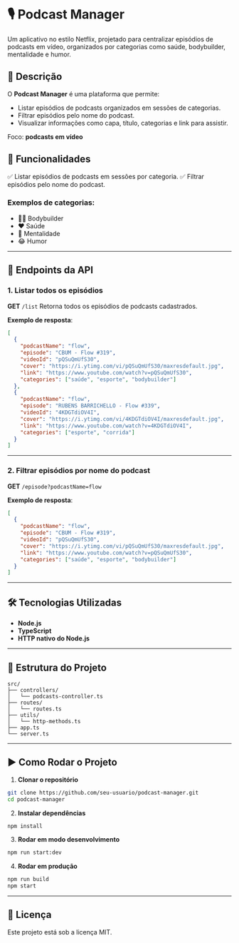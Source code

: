 # 🎙️ Podcast Manager

Um aplicativo no estilo Netflix, projetado para centralizar episódios de podcasts em vídeo, organizados por categorias como saúde, bodybuilder, mentalidade e humor.

## 📖 Descrição

O **Podcast Manager** é uma plataforma que permite:

* Listar episódios de podcasts organizados em sessões de categorias.
* Filtrar episódios pelo nome do podcast.
* Visualizar informações como capa, título, categorias e link para assistir.

Foco: **podcasts em vídeo**

## 🚀 Funcionalidades

✅ Listar episódios de podcasts em sessões por categoria.
✅ Filtrar episódios pelo nome do podcast.

### Exemplos de categorias:

* 🏋️‍♂️ Bodybuilder
* ❤️ Saúde
* 🧠 Mentalidade
* 😂 Humor

---

## 📡 Endpoints da API

### **1. Listar todos os episódios**

**GET** `/list`
Retorna todos os episódios de podcasts cadastrados.

**Exemplo de resposta**:

```json
[
  {
    "podcastName": "flow",
    "episode": "CBUM - Flow #319",
    "videoId": "pQSuQmUfS30",
    "cover": "https://i.ytimg.com/vi/pQSuQmUfS30/maxresdefault.jpg",
    "link": "https://www.youtube.com/watch?v=pQSuQmUfS30",
    "categories": ["saúde", "esporte", "bodybuilder"]
  },
  {
    "podcastName": "flow",
    "episode": "RUBENS BARRICHELLO - Flow #339",
    "videoId": "4KDGTdiOV4I",
    "cover": "https://i.ytimg.com/vi/4KDGTdiOV4I/maxresdefault.jpg",
    "link": "https://www.youtube.com/watch?v=4KDGTdiOV4I",
    "categories": ["esporte", "corrida"]
  }
]
```

---

### **2. Filtrar episódios por nome do podcast**

**GET** `/episode?podcastName=flow`

**Exemplo de resposta**:

```json
[
  {
    "podcastName": "flow",
    "episode": "CBUM - Flow #319",
    "videoId": "pQSuQmUfS30",
    "cover": "https://i.ytimg.com/vi/pQSuQmUfS30/maxresdefault.jpg",
    "link": "https://www.youtube.com/watch?v=pQSuQmUfS30",
    "categories": ["saúde", "esporte", "bodybuilder"]
  }
]
```

---

## 🛠️ Tecnologias Utilizadas

* **Node.js**
* **TypeScript**
* **HTTP nativo do Node.js**

---

## 📂 Estrutura do Projeto

```
src/
├── controllers/
│   └── podcasts-controller.ts
├── routes/
│   └── routes.ts
├── utils/
│   └── http-methods.ts
├── app.ts
└── server.ts
```

---

## ▶️ Como Rodar o Projeto

1. **Clonar o repositório**

```bash
git clone https://github.com/seu-usuario/podcast-manager.git
cd podcast-manager
```

2. **Instalar dependências**

```bash
npm install
```

3. **Rodar em modo desenvolvimento**

```bash
npm run start:dev
```

4. **Rodar em produção**

```bash
npm run build
npm start
```

---

## 📜 Licença

Este projeto está sob a licença MIT.